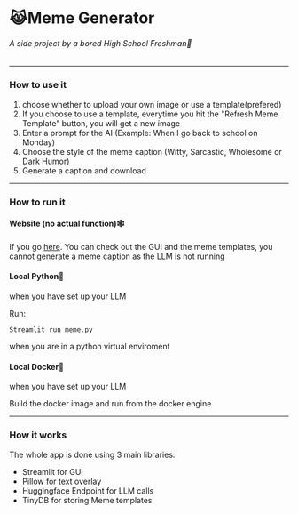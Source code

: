 # 😹Meme Generator
###### A side project by a bored High School Freshman🏫

---

### How to use it

1. choose whether to upload your own image or use a template(prefered)
2. If you choose to use a template, everytime you hit the "Refresh Meme Template" button, you will get a new image
3. Enter a prompt for the AI (Example: When I go back to school on Monday)
4. Choose the style of the meme caption (Witty, Sarcastic, Wholesome or Dark Humor)
5. Generate a caption and download

---

### How to run it

#### Website (no actual function)🕸️
If you go [here](https://meme-generator-1009835531129.us-central1.run.app/).
You can check out the GUI and the meme templates, you cannot generate a meme caption as the LLM is not running

#### Local Python🐍
when you have set up your LLM

Run:

`Streamlit run meme.py`

when you are in a python virtual enviroment

#### Local Docker🐋
when you have set up your LLM

Build the docker image and run from the docker engine


---

### How it works
The whole app is done using 3 main libraries:
* Streamlit for GUI
* Pillow for text overlay
* Huggingface Endpoint for LLM calls
* TinyDB for storing Meme templates
